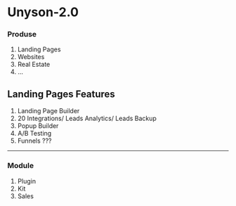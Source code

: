 # Unyson-2.0

### Produse 

1. Landing Pages 
2. Websites 
3. Real Estate 
4. ...

## Landing Pages Features 

1. Landing Page Builder 
2. 20 Integrations/ Leads Analytics/ Leads Backup
3. Popup Builder 
4. A/B Testing 
5. Funnels ???

-----------------

### Module 

1. Plugin 
2. Kit 
3. Sales

